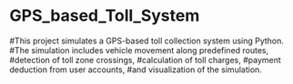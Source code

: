 # GPS_based_Toll_System
#This project simulates a GPS-based toll collection system using Python. 
#The simulation includes vehicle movement along predefined routes, 
#detection of toll zone crossings, 
#calculation of toll charges, 
#payment deduction from user accounts, 
#and visualization of the simulation.
